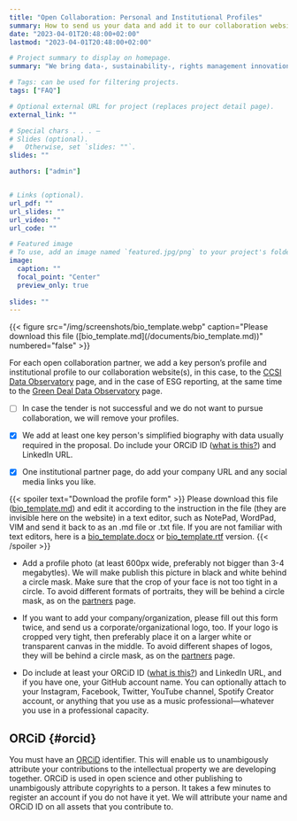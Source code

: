 ```yaml
---
title: "Open Collaboration: Personal and Institutional Profiles"
summary: How to send us your data and add it to our collaboration website
date: "2023-04-01T20:48:00+02:00"
lastmod: "2023-04-01T20:48:00+02:00"

# Project summary to display on homepage.
summary: "We bring data-, sustainability-, rights management innovation, and novel distribution models nearer to the grassroots level of creation."

# Tags: can be used for filtering projects.
tags: ["FAQ"]

# Optional external URL for project (replaces project detail page).
external_link: ""

# Special chars . . . —
# Slides (optional).
#   Otherwise, set `slides: ""`.
slides: ""

authors: ["admin"]


# Links (optional).
url_pdf: ""
url_slides: ""
url_video: ""
url_code: ""

# Featured image
# To use, add an image named `featured.jpg/png` to your project's folder. 
image:
  caption: ""
  focal_point: "Center"
  preview_only: true
  
slides: ""
---
```


<td style="text-align: center;">{{< figure src="/img/screenshots/bio_template.webp" caption="Please download this file ([bio_template.md](/documents/bio_template.md))" numbered="false" >}}</td>

For each open collaboration partner, we add a key person’s profile and institutional profile to our collaboration website(s), in this case, to the [CCSI Data Observatory](https://ccsi.dataobservatory.eu/#partners) page, and in the case of ESG reporting, at the same time to the [Green Deal Data Observatory](https://greendeal.dataobservatory.eu/#partners) page.

- [ ] In case the tender is not successful and we do not want to pursue collaboration, we will remove your profiles.
- [x] We add at least one key person's simplified biography with data usually required in the proposal. Do include your ORCiD ID ([what is this?](/faq/profile/#orcid)) and LinkedIn URL.
- [x] One institutional partner page, do add your company URL and any social media links you like.  


{{< spoiler text="Download the profile form" >}}
Please download this file ([bio_template.md](/documents/bio_template.md)) and edit it according to the instruction in the file (they are invisible here on the website) in a text editor, such as NotePad, WordPad, VIM and send it back to as an .md file or .txt file. If you are not familiar with text editors, here is a [bio_template.docx](https://ccsi.dataobservatory.eu/documents/bio_template.docx) or [bio_template.rtf](https://ccsi.dataobservatory.eu/documents/bio_template.rtf) version. 
{{< /spoiler >}}



- Add a profile photo (at least 600px wide, preferably not bigger than 3-4 megabytles). We will make publish this picture in black and white behind a circle mask. Make sure that the crop of your face is not too tight in a circle. To avoid different formats of portraits, they will be behind a circle mask, as on the [partners](https://ccsi.dataobservatory.eu/#partners) page.

- If you want to add your company/organization, please fill out this form twice, and send us a corporate/organizational logo, too. If your logo is cropped very tight, then preferably place it on a larger white or transparent canvas in the middle. To avoid different shapes of logos, they will be behind a circle mask, as on the [partners](https://ccsi.dataobservatory.eu/#partners) page.

- Do include at least your ORCiD ID ([what is this?](/faq/profile/#orcid)) and LinkedIn URL, and if you have one, your GitHub account name. You can optionally attach to your Instagram, Facebook, Twitter, YouTube channel, Spotify Creator account, or anything that you use as a music professional—whatever you use in a professional capacity.


## ORCiD {#orcid}

You must have an [ORCiD](https://orcid.org/) identifier. This will enable us to unambigously attribute your contributions to the intellectual property we are developing together. ORCiD is used in open science and other publishing to unambigously attribute copyrights to a person. It takes a few minutes to register an account if you do not have it yet. We will attribute your name and ORCiD ID on all assets that you contribute to.

